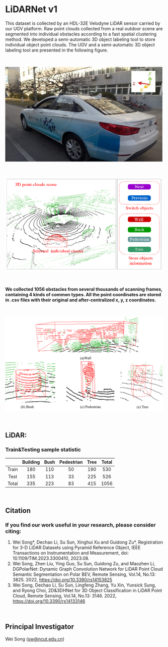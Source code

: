 # LiDARNet v1

This dataset is collected by an HDL-32E Velodyne LiDAR sensor carried by our UGV platform. Raw point clouds collected from a real outdoor scene are segmented into individual obstacles according to a fast spatial clustering method. We developed a semi-automatic 3D object labeling tool to store individual object point clouds. The UGV and a semi-automatic 3D object labeling tool are presented in the following figure. 

&nbsp;
<p float="left">
    <img width="500" height="300" src="images/Car.jpg"/>

</p>
&nbsp;
<p float="left">
    <img width="500" height="300" src="images/Tool1.png"/>
</p>
&nbsp;

**We collected 1056 obstacles from several thousands of scanning frames, containing 4 kinds of common types. All the point coordinates are stored in .csv files with their original and after-centralized x, y, z coordinates.**

&nbsp;
<p float="left">
    <img width="500" height="300" src="images/Tool2.png"/>
</p>

&nbsp;

## LiDAR:
### Train&Testing sample statistic

|       | Building | Bush | Pedestrian | Tree | Total |
| :---: | :---:    |:---: |      :---: |:---: | :---: |
| Train | 180 | 110 | 50 | 190 | 530 |
| Test  | 155 | 113 | 33 | 225 | 526 |
| Total | 335 | 223 | 83 | 415 | 1056 |

&nbsp;
## Citation
### If you find our work useful in your research, please consider citing:

1.	Wei Song*, Dechao Li, Su Sun, Xinghui Xu and Guidong Zu*, Registration for 3-D LiDAR Datasets using Pyramid Reference Object, IEEE Transactions on Instrumentation and Measurement, doi: 10.1109/TIM.2023.3300410, 2023.08.
2.	Wei Song, Zhen Liu, Ying Guo, Su Sun, Guidong Zu, and Maozhen Li, DGPolarNet: Dynamic Graph Convolution Network for LiDAR Point Cloud Semantic Segmentation on Polar BEV, Remote Sensing, Vol.14, No.13: 3825. 2022, https://doi.org/10.3390/rs14153825
3.	Wei Song, Dechao Li, Su Sun, Lingfeng Zhang, Yu Xin, Yunsick Sung, and Ryong Choi, 2D&3DHNet for 3D Object Classification in LiDAR Point Cloud, Remote Sensing, Vol.14, No.13: 3146. 2022, https://doi.org/10.3390/rs14133146

&nbsp;
## Principal Investigator
Wei Song (sw@ncut.edu.cn)

&nbsp;

